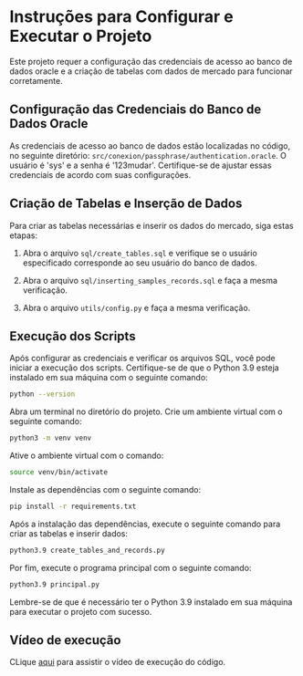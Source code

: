 # Instruções para Configurar e Executar o Projeto

Este projeto requer a configuração das credenciais de acesso ao banco de dados oracle e a criação de tabelas com dados de mercado para funcionar corretamente.

## Configuração das Credenciais do Banco de Dados Oracle

As credenciais de acesso ao banco de dados estão localizadas no código, no seguinte diretório: `src/conexion/passphrase/authentication.oracle`. O usuário é 'sys' e a senha é '123mudar'. Certifique-se de ajustar essas credenciais de acordo com suas configurações.

## Criação de Tabelas e Inserção de Dados

Para criar as tabelas necessárias e inserir os dados do mercado, siga estas etapas:

1. Abra o arquivo `sql/create_tables.sql` e verifique se o usuário especificado corresponde ao seu usuário do banco de dados.

2. Abra o arquivo `sql/inserting_samples_records.sql` e faça a mesma verificação.

3. Abra o arquivo `utils/config.py` e faça a mesma verificação.

## Execução dos Scripts

Após configurar as credenciais e verificar os arquivos SQL, você pode iniciar a execução dos scripts. Certifique-se de que o Python 3.9 esteja instalado em sua máquina com o seguinte comando:

```bash
python --version
````

Abra um terminal no diretório do projeto.
Crie um ambiente virtual com o seguinte comando:

```bash
python3 -m venv venv
````

Ative o ambiente virtual com o comando:

```bash
source venv/bin/activate
````

Instale as dependências com o seguinte comando:

```bash
pip install -r requirements.txt
````

Após a instalação das dependências, execute o seguinte comando para criar as tabelas e inserir dados:

```bash
python3.9 create_tables_and_records.py
````

Por fim, execute o programa principal com o seguinte comando:

```bash
python3.9 principal.py
````

Lembre-se de que é necessário ter o Python 3.9 instalado em sua máquina para executar o projeto com sucesso.

## Vídeo de execução

CLique [aqui](https://www.youtube.com/watch?v=oa_AFW3yi-M) para assistir o vídeo de execução do código.



